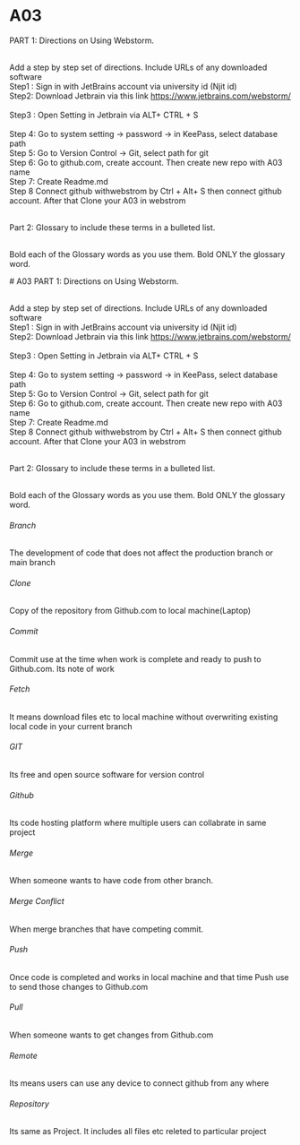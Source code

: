 
# A03
PART 1: Directions on Using Webstorm.

<br > Add a step by step set of directions. Include URLs of any downloaded software 
<br > Step1 : Sign in with JetBrains account via university id (Njit id) 
<br > Step2: Download Jetbrain via this link https://www.jetbrains.com/webstorm/  
<br > Step3 : Open Setting in Jetbrain via ALT+ CTRL + S  
<br > Step 4: Go to system setting -> password -> in KeePass, select database path
<br > Step 5: Go to Version Control -> Git, select path for git 
<br > Step 6: Go to github.com, create account. Then create new repo with A03 name 
<br > Step 7: Create Readme.md 
<br > Step 8 Connect github withwebstrom by Ctrl + Alt+ S then connect github account. After that Clone your A03 in webstrom

<br > Part 2: Glossary to include these terms in a bulleted list.

<br > Bold each of the Glossary words as you use them.  Bold ONLY the glossary word.


<!DOCTYPE html>
<html lang="en">
<head>
  <meta charset="UTF-8">
  <title>Title</title>
</head>
<body>
# A03
PART 1: Directions on Using Webstorm.

<br > Add a step by step set of directions. Include URLs of any downloaded software 
<br > Step1 : Sign in with JetBrains account via university id (Njit id) 
<br > Step2: Download Jetbrain via this link https://www.jetbrains.com/webstorm/  
<br > Step3 : Open Setting in Jetbrain via ALT+ CTRL + S  
<br > Step 4: Go to system setting -> password -> in KeePass, select database path
<br > Step 5: Go to Version Control -> Git, select path for git 
<br > Step 6: Go to github.com, create account. Then create new repo with A03 name 
<br > Step 7: Create Readme.md 
<br > Step 8 Connect github withwebstrom by Ctrl + Alt+ S then connect github account. After that Clone your A03 in webstrom

<br > Part 2: Glossary to include these terms in a bulleted list.

<br > Bold each of the Glossary words as you use them.  Bold ONLY the glossary word.

###### Branch   
The development of code that does not affect the production branch or main branch
###### Clone
Copy of the repository from Github.com to local machine(Laptop)
###### Commit
Commit use at the time when work is complete and ready to push to Github.com. Its note of work
###### Fetch
It means download files etc to local machine without overwriting existing local code in your current branch
###### GIT
Its free and open source software for version control
###### Github
Its code hosting platform where multiple users can collabrate in same project
###### Merge
When someone wants to have code from other branch.
###### Merge Conflict
When merge branches that have competing commit.
###### Push
Once code is completed and works in local machine and that time Push use to send those changes to Github.com
###### Pull
When someone wants to get changes from Github.com
###### Remote
Its means users can use any device to connect github from any where
###### Repository
Its same as Project. It includes all files etc releted to particular project


